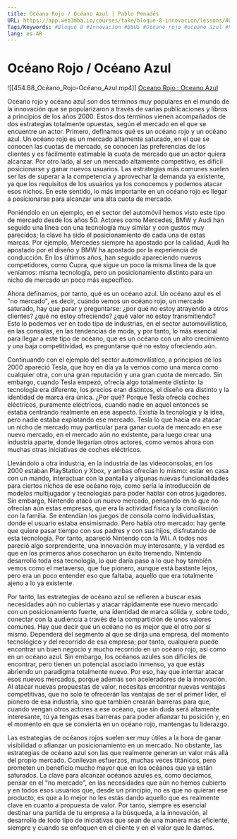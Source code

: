 ```yaml
---
title: Océano Rojo / Océano Azul | Pablo Penadés
URL: https://app.web3mba.io/courses/take/bloque-8-innovacion/lessons/40237857-u5-oceano-rojo-oceano-azul-pablo-penades
Tags/Keywords: #Bloque 8 #Innovacion #B8U5 #Oceano rojo #oceano azul #Pablo Penadés
lang: es-AR
---
```

# Océano Rojo / Océano Azul
![[454.B8_Océano_Rojo-Océano_Azul.mp4]]
[Oceano Rojo : Oceano Azul](https://app.web3mba.io?wvideo=3ua5ikwa3o)

Océano rojo y océano azul son dos términos muy populares en el mundo de la innovación que se popularizaron a través de varias publicaciones y libros a principios de los años 2000. Estos dos términos vienen acompañados de dos estrategias totalmente opuestas, según el mercado en el que se encuentre un actor. Primero, definamos qué es un océano rojo y un océano azul. Un océano rojo es un mercado altamente saturado, en el que se conocen las cuotas de mercado, se conocen las preferencias de los clientes y es fácilmente estimable la cuota de mercado que un actor quiera alcanzar. Por otro lado, al ser un mercado altamente competitivo, es difícil posicionarse y ganar nuevos usuarios. Las estrategias más comunes suelen ser las de superar a la competencia y aprovechar la demanda ya existente, ya que los requisitos de los usuarios ya los conocemos y podemos atacar esos nichos. En este sentido, lo más importante en un océano rojo es llegar a posicionarse para alcanzar una alta cuota de mercado.

Poniéndolo en un ejemplo, en el sector del automóvil hemos visto este tipo de mercado desde los años 50. Actores como Mercedes, BMW y Audi han seguido una línea con una tecnología muy similar y con gustos muy parecidos; la clave ha sido el posicionamiento de cada una de estas marcas. Por ejemplo, Mercedes siempre ha apostado por la calidad, Audi ha apostado por el diseño y BMW ha apostado por la experiencia de conducción. En los últimos años, han seguido apareciendo nuevos competidores, como Cupra, que sigue un poco la misma línea de la que veníamos: misma tecnología, pero un posicionamiento distinto para un nicho de mercado un poco más específico.

Ahora definamos, por tanto, qué es un océano azul. Un océano azul es el "no mercado", es decir, cuando vemos un océano rojo, un mercado saturado, hay que parar y preguntarse: ¿por qué no estoy atrayendo a otros clientes? ¿qué no estoy ofreciendo? ¿qué valor no estoy transmitiendo? Esto lo podemos ver en todo tipo de industrias, en el sector automovilístico, en las consolas, en las tendencias de moda, y por tanto, lo más esencial para llegar a este tipo de océano, que es un océano con un alto crecimiento y una baja competitividad, es preguntarse qué no estoy ofreciendo aún.

Continuando con el ejemplo del sector automovilístico, a principios de los 2000 apareció Tesla, que hoy en día ya la vemos como una marca como cualquier otra, con una gran reputación y una gran cuota de mercado. Sin embargo, cuando Tesla empezó, ofrecía algo totalmente distinto: la tecnología era diferente, los precios eran distintos, el diseño era distinto y la identidad de marca era única. ¿Por qué? Porque Tesla ofrecía coches eléctricos, puramente eléctricos, cuando nadie en aquel entonces se estaba centrando realmente en ese aspecto. Existía la tecnología y la idea, pero nadie estaba explotando ese mercado. Tesla lo que hacía era atacar un nicho de mercado muy particular para ganar cuota de mercado en ese nuevo mercado, en el mercado aún no existente, para luego crear una industria aparte, donde llegarían otros actores, como vemos ahora con muchas otras iniciativas de coches eléctricos.

Llevándolo a otra industria, en la industria de las videoconsolas, en los 2000 estaban PlayStation y Xbox, y ambas ofrecían lo mismo: estar en casa con un mando, interactuar con la pantalla y algunas nuevas funcionalidades para ciertos nichos de ese océano rojo, como sería la introducción de modelos multijugador y tecnologías para poder hablar con otros jugadores. Sin embargo, Nintendo atacó un nuevo mercado, pensando en lo que no ofrecían aún estas empresas, que era la actividad física y la conciliación con la familia. Se entendían los juegos de consola como individualistas, donde el usuario estaba ensimismado. Pero había otro mercado: hay gente que quiere pasar tiempo con sus padres y con sus hijos, disfrutando de esta tecnología. Por tanto, apareció Nintendo con la Wii. A todos nos pareció algo sorprendente, una innovación muy interesante, y la verdad es que en los primeros años cosecharon un éxito tremendo. Nintendo desarrolló toda esa tecnología, lo que daría paso a lo que hoy también vemos como el metaverso, que fue pionero, aunque está bastante lejos, pero era un poco entender eso que faltaba, aquello que era totalmente ajeno a lo ya existente.

Por tanto, las estrategias de océano azul se refieren a buscar esas necesidades aún no cubiertas y atacar rápidamente ese nuevo mercado con un posicionamiento fuerte, una identidad de marca sólida y, sobre todo, conectar con la audiencia a través de la compartición de unos valores comunes. Hay que decir que un océano no es mejor que el otro por sí mismo. Dependerá del segmento al que se dirija una empresa, del momento tecnológico y del recorrido de esa empresa; por tanto, cualquiera puede encontrar un buen negocio y mucho recorrido en un océano rojo, así como en un océano azul. Sin embargo, los océanos azules son difíciles de encontrar, pero tienen un potencial asociado inmenso, ya que estás abriendo un paradigma totalmente nuevo. Por eso, hay que intentar atacar esos nuevos mercados, porque además son aceleradores de la innovación. Al atacar nuevas propuestas de valor, necesitas encontrar nuevas ventajas competitivas, que no solo te ofrecerán las ventajas de ser el primer líder, el pionero de esa industria, sino que también crearán barreras para que, cuando vengan otros actores a ese océano, que sin duda será altamente interesante, tú ya tengas esas barreras para poder afianzar tu posición y, en el momento en que se convierta en un océano rojo, mantengas tu liderazgo.

Las estrategias de océanos rojos suelen ser muy útiles a la hora de ganar visibilidad o afianzar un posicionamiento en un mercado. No obstante, las estrategias de océano azul son las que realmente generan un valor más allá del propio mercado. Conllevan esfuerzos, muchas veces titánicos, pero prometen un beneficio mucho mayor que en los océanos que ya están saturados. La clave para alcanzar océanos azules es, como decíamos, pensar en el "no mercado", en las necesidades que aún no hemos cubierto y en todos esos usuarios que, desde un principio, no es que no quieran ese producto, es que a lo mejor no les estás dando aquello que es realmente clave en cuanto a propuesta de valor. Por tanto, siempre es esencial destinar una partida de tu empresa a la búsqueda, a la innovación, al desarrollo de todo tipo de iniciativas que sean de una manera más eficiente, siempre y cuando se enfoquen en el cliente y en el valor que le damos.